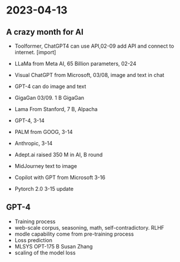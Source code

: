 # 2023-04-13
## A crazy month for AI
* Toolformer, ChatGPT4 can use API,02-09 add API and connect to internet. [import]
* LLaMa from Meta AI, 65 Billion parameters, 02-24
* Visual ChatGPT from Microsoft, 03/08, image and text in chat 
* GPT-4 can do image and text
* GigaGan 03/09. 1 B GigaGan

* Lama From Stanford, 7 B, Alpacha
* GPT-4, 3-14
* PALM from GOOG, 3-14
* Anthropic, 3-14 
* Adept.ai raised 350 M in AI, B round  
* MidJourney text to image 
* Copilot with GPT from Microsoft 3-16

* Pytorch 2.0 3-15 update 

## GPT-4 
* Training process 
* web-scale corpus, seasoning, math, self-contradictory. RLHF 
* modle capability come from pre-training process  
* Loss prediction
* MLSYS OPT-175 B Susan Zhang 
* scaling of the model loss 
